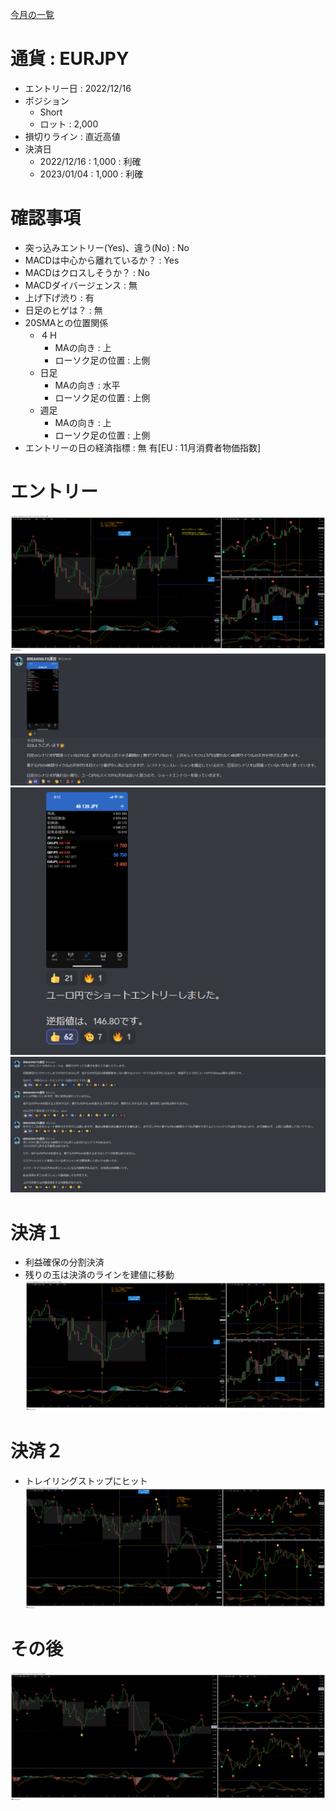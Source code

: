 [今月の一覧](../main.md)
# 通貨 : EURJPY
- エントリー日 : 2022/12/16
- ポジション
  - Short
  - ロット : 2,000
- 損切りライン : 直近高値
- 決済日
  - 2022/12/16 : 1,000 : 利確
  - 2023/01/04 : 1,000 : 利確

# 確認事項
- 突っ込みエントリー(Yes)、違う(No) : No
- MACDは中心から離れているか？      : Yes
- MACDはクロスしそうか？            : No
- MACDダイバージェンス              : 無
- 上げ下げ渋り                      : 有
- 日足のヒゲは？                    : 無
- 20SMAとの位置関係
  - ４Ｈ
    - MAの向き         : 上
    - ローソク足の位置 : 上側
  - 日足
    - MAの向き         : 水平
    - ローソク足の位置 : 上側
  - 週足
    - MAの向き         : 上
    - ローソク足の位置 : 上側
- エントリーの日の経済指標 : 無 有[EU : 11月消費者物価指数]

# エントリー
![](2022-12-17-10-21-50.png)
![](2022-12-17-10-32-01.png)
![](2022-12-17-10-32-23.png)
![](2022-12-17-10-33-13.png)

# 決済１
- 利益確保の分割決済
- 残りの玉は決済のラインを建値に移動
![](2022-12-17-10-28-52.png)

# 決済２
- トレイリングストップにヒット
![](2023-01-05-18-50-18.png)

# その後
![](2023-01-12-14-24-37.png)

